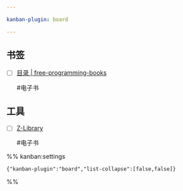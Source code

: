 ```yaml
---

kanban-plugin: board

---
```


## 书签

- [ ] [目录 \| free-programming-books](https://ebookfoundation.github.io/free-programming-books/books/free-programming-books-zh.html)
	
	#电子书


## 工具

- [ ] [Z-Library](https://zh.z-lib.gd/)
	
	#电子书




%% kanban:settings
```
{"kanban-plugin":"board","list-collapse":[false,false]}
```
%%